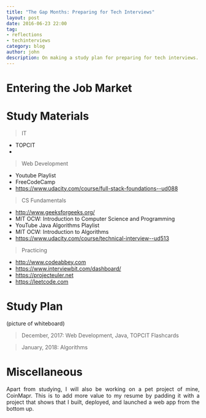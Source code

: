 ```yaml
---
title: "The Gap Months: Preparing for Tech Interviews"
layout: post
date: 2016-06-23 22:00
tag:
- reflections
- techinterviews
category: blog
author: john
description: On making a study plan for preparing for tech interviews.
---
```


# Entering the Job Market

# Study Materials
> IT
* TOPCIT
* 

> Web Development
* Youtube Playlist
* FreeCodeCamp
* https://www.udacity.com/course/full-stack-foundations--ud088

> CS Fundamentals
* http://www.geeksforgeeks.org/
* MIT OCW: Introduction to Computer Science and Programming
* YouTube Java Algorithms Playlist
* MIT OCW: Introduction to Algorithms
* https://www.udacity.com/course/technical-interview--ud513

> Practicing
* http://www.codeabbey.com
* https://www.interviewbit.com/dashboard/
* https://projecteuler.net
* https://leetcode.com

# Study Plan

(picture of whiteboard)

> December, 2017: Web Development, Java, TOPCIT Flashcards

> January, 2018: Algorithms

# Miscellaneous

<p align="justify">Apart from studying, I will also be working on a pet project of mine, CoinMapr. This is to add more value to my resume by padding it with a project that shows that I built, deployed, and launched a web app from the bottom up.</p>
